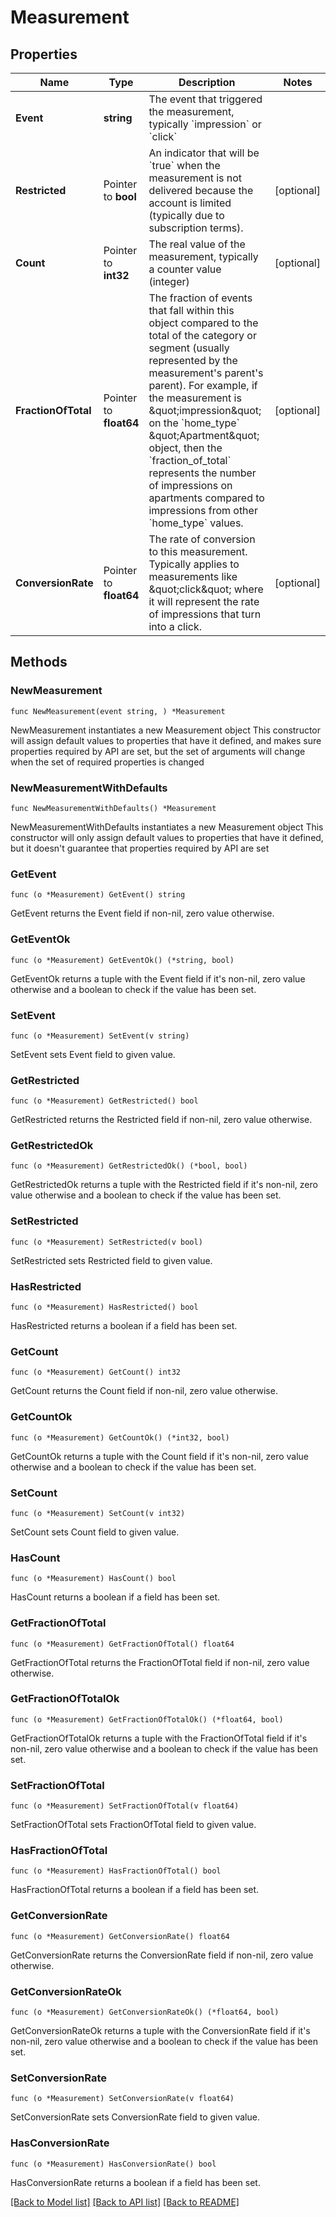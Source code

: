 # Measurement

## Properties

Name | Type | Description | Notes
------------ | ------------- | ------------- | -------------
**Event** | **string** | The event that triggered the measurement, typically &#x60;impression&#x60; or &#x60;click&#x60; | 
**Restricted** | Pointer to **bool** | An indicator that will be &#x60;true&#x60; when the measurement is not delivered because the account is limited (typically due to subscription terms).  | [optional] 
**Count** | Pointer to **int32** | The real value of the measurement, typically a counter value (integer) | [optional] 
**FractionOfTotal** | Pointer to **float64** | The fraction of events that fall within this object compared to the total of the category or segment (usually represented by the measurement&#39;s parent&#39;s parent). For example, if the measurement is \&quot;impression\&quot; on the &#x60;home_type&#x60; \&quot;Apartment\&quot; object, then the &#x60;fraction_of_total&#x60; represents the number of impressions on apartments compared to impressions from other &#x60;home_type&#x60; values.  | [optional] 
**ConversionRate** | Pointer to **float64** | The rate of conversion to this measurement. Typically applies to measurements like \&quot;click\&quot; where it will represent the rate of impressions that turn into a click.  | [optional] 

## Methods

### NewMeasurement

`func NewMeasurement(event string, ) *Measurement`

NewMeasurement instantiates a new Measurement object
This constructor will assign default values to properties that have it defined,
and makes sure properties required by API are set, but the set of arguments
will change when the set of required properties is changed

### NewMeasurementWithDefaults

`func NewMeasurementWithDefaults() *Measurement`

NewMeasurementWithDefaults instantiates a new Measurement object
This constructor will only assign default values to properties that have it defined,
but it doesn't guarantee that properties required by API are set

### GetEvent

`func (o *Measurement) GetEvent() string`

GetEvent returns the Event field if non-nil, zero value otherwise.

### GetEventOk

`func (o *Measurement) GetEventOk() (*string, bool)`

GetEventOk returns a tuple with the Event field if it's non-nil, zero value otherwise
and a boolean to check if the value has been set.

### SetEvent

`func (o *Measurement) SetEvent(v string)`

SetEvent sets Event field to given value.


### GetRestricted

`func (o *Measurement) GetRestricted() bool`

GetRestricted returns the Restricted field if non-nil, zero value otherwise.

### GetRestrictedOk

`func (o *Measurement) GetRestrictedOk() (*bool, bool)`

GetRestrictedOk returns a tuple with the Restricted field if it's non-nil, zero value otherwise
and a boolean to check if the value has been set.

### SetRestricted

`func (o *Measurement) SetRestricted(v bool)`

SetRestricted sets Restricted field to given value.

### HasRestricted

`func (o *Measurement) HasRestricted() bool`

HasRestricted returns a boolean if a field has been set.

### GetCount

`func (o *Measurement) GetCount() int32`

GetCount returns the Count field if non-nil, zero value otherwise.

### GetCountOk

`func (o *Measurement) GetCountOk() (*int32, bool)`

GetCountOk returns a tuple with the Count field if it's non-nil, zero value otherwise
and a boolean to check if the value has been set.

### SetCount

`func (o *Measurement) SetCount(v int32)`

SetCount sets Count field to given value.

### HasCount

`func (o *Measurement) HasCount() bool`

HasCount returns a boolean if a field has been set.

### GetFractionOfTotal

`func (o *Measurement) GetFractionOfTotal() float64`

GetFractionOfTotal returns the FractionOfTotal field if non-nil, zero value otherwise.

### GetFractionOfTotalOk

`func (o *Measurement) GetFractionOfTotalOk() (*float64, bool)`

GetFractionOfTotalOk returns a tuple with the FractionOfTotal field if it's non-nil, zero value otherwise
and a boolean to check if the value has been set.

### SetFractionOfTotal

`func (o *Measurement) SetFractionOfTotal(v float64)`

SetFractionOfTotal sets FractionOfTotal field to given value.

### HasFractionOfTotal

`func (o *Measurement) HasFractionOfTotal() bool`

HasFractionOfTotal returns a boolean if a field has been set.

### GetConversionRate

`func (o *Measurement) GetConversionRate() float64`

GetConversionRate returns the ConversionRate field if non-nil, zero value otherwise.

### GetConversionRateOk

`func (o *Measurement) GetConversionRateOk() (*float64, bool)`

GetConversionRateOk returns a tuple with the ConversionRate field if it's non-nil, zero value otherwise
and a boolean to check if the value has been set.

### SetConversionRate

`func (o *Measurement) SetConversionRate(v float64)`

SetConversionRate sets ConversionRate field to given value.

### HasConversionRate

`func (o *Measurement) HasConversionRate() bool`

HasConversionRate returns a boolean if a field has been set.


[[Back to Model list]](../README.md#documentation-for-models) [[Back to API list]](../README.md#documentation-for-api-endpoints) [[Back to README]](../README.md)


